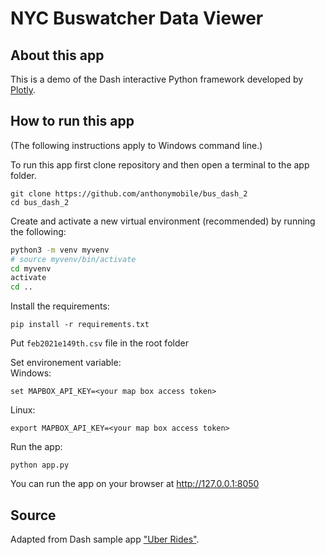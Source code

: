 # NYC Buswatcher Data Viewer

## About this app

This is a demo of the Dash interactive Python framework developed by [Plotly](https://plot.ly/).

## How to run this app

(The following instructions apply to Windows command line.)

To run this app first clone repository and then open a terminal to the app folder.

```
git clone https://github.com/anthonymobile/bus_dash_2
cd bus_dash_2
```

Create and activate a new virtual environment (recommended) by running
the following:


```bash
python3 -m venv myvenv
# source myvenv/bin/activate
cd myvenv
activate
cd ..
```

Install the requirements:

```
pip install -r requirements.txt
```

Put `feb2021e149th.csv` file in the root folder

Set environement variable:  
Windows:
```
set MAPBOX_API_KEY=<your map box access token>
```
Linux:
```
export MAPBOX_API_KEY=<your map box access token>
```

Run the app:

```
python app.py
```
You can run the app on your browser at http://127.0.0.1:8050




## Source

Adapted from Dash sample app ["Uber Rides"](https://github.com/plotly/dash-sample-apps/tree/master/apps/dash-uber-rides-demo).